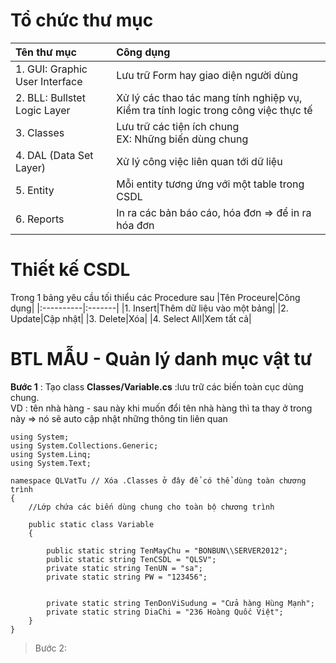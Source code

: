 # Tổ chức thư mục
|Tên thư mục|Công dụng|
|:---------|:--------|
|1. GUI: Graphic User Interface|Lưu trữ Form hay giao diện người dùng|
|2. BLL: Bullstet Logic Layer|Xử lý các thao tác mang tính nghiệp vụ, Kiểm tra tính logic trong công việc thực tế|
|3. Classes|Lưu trữ các tiện ích chung</br>EX: Những biến dùng chung|
|4.	DAL (Data Set Layer)|Xử lý công việc liên quan tới dữ liệu|
|5.	Entity |Mỗi entity tương ứng với một table trong CSDL|
|6.	Reports |In ra các bản báo cáo, hóa đơn => để in ra hóa đơn|

# Thiết kế CSDL 
Trong 1 bảng yêu cầu tối thiểu các Procedure sau
|Tên Proceure|Công dụng|
|:----------|:-------|
|1. Insert|Thêm dữ liệu vào một bảng|
|2. Update|Cập nhật|
|3. Delete|Xóa|
|4. Select All|Xem tất cả|

# BTL MẪU - Quản lý danh mục vật tư
__Bước 1__ : Tạo class __Classes/Variable.cs__ :lưu trữ các biến toàn cục dùng chung. </br>VD : tên nhà hàng - sau này khi muốn đổi tên nhà hàng thì ta thay ở trong này => nó sẽ auto cập nhật những thông tin liên quan  </br>
```CSharp
using System;
using System.Collections.Generic;
using System.Linq;
using System.Text;

namespace QLVatTu // Xóa .Classes ở đây để có thể dùng toàn chương trình
{
    //Lớp chứa các biến dùng chung cho toàn bộ chương trình

    public static class Variable
    {

        public static string TenMayChu = "BONBUN\\SERVER2012";
        public static string TenCSDL = "QLSV";
        private static string TenUN = "sa";
        private static string PW = "123456";


        private static string TenDonViSudung = "Cửa hàng Hùng Mạnh";
        private static string DiaChi = "236 Hoàng Quốc Việt";
    }
}

```
> Bước 2: 